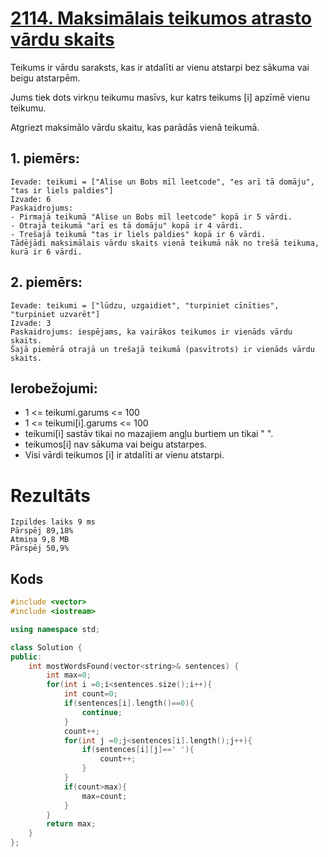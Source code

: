 # [2114. Maksimālais teikumos atrasto vārdu skaits](https://leetcode.com/problems/maximum-number-of-words-found-in-sentences/description/)

Teikums ir vārdu saraksts, kas ir atdalīti ar vienu atstarpi bez sākuma vai beigu atstarpēm.

Jums tiek dots virkņu teikumu masīvs, kur katrs teikums [i] apzīmē vienu teikumu.

Atgriezt maksimālo vārdu skaitu, kas parādās vienā teikumā.

 

## 1. piemērs:
```
Ievade: teikumi = ["Alise un Bobs mīl leetcode", "es arī tā domāju", "tas ir liels paldies"]
Izvade: 6
Paskaidrojums:
- Pirmajā teikumā "Alise un Bobs mīl leetcode" kopā ir 5 vārdi.
- Otrajā teikumā "arī es tā domāju" kopā ir 4 vārdi.
- Trešajā teikumā "tas ir liels paldies" kopā ir 6 vārdi.
Tādējādi maksimālais vārdu skaits vienā teikumā nāk no trešā teikuma, kurā ir 6 vārdi.
```
## 2. piemērs:
```
Ievade: teikumi = ["lūdzu, uzgaidiet", "turpiniet cīnīties", "turpiniet uzvarēt"]
Izvade: 3
Paskaidrojums: iespējams, ka vairākos teikumos ir vienāds vārdu skaits.
Šajā piemērā otrajā un trešajā teikumā (pasvītrots) ir vienāds vārdu skaits.
```
 

## Ierobežojumi:

- 1 <= teikumi.garums <= 100
- 1 <= teikumi[i].garums <= 100
- teikumi[i] sastāv tikai no mazajiem angļu burtiem un tikai " ".
- teikumos[i] nav sākuma vai beigu atstarpes.
- Visi vārdi teikumos [i] ir atdalīti ar vienu atstarpi.


# Rezultāts
```
Izpildes laiks 9 ms
Pārspēj 89,18%
Atmiņa 9,8 MB
Pārspēj 50,9%
```

## Kods
```cpp
#include <vector>
#include <iostream>

using namespace std;

class Solution {
public:
    int mostWordsFound(vector<string>& sentences) {
        int max=0;        
        for(int i =0;i<sentences.size();i++){
            int count=0;
            if(sentences[i].length()==0){
                continue;
            }
            count++;
            for(int j =0;j<sentences[i].length();j++){
                if(sentences[i][j]==' '){
                    count++;
                }
            }
            if(count>max){
                max=count;
            }
        }
        return max;
    }
};
```